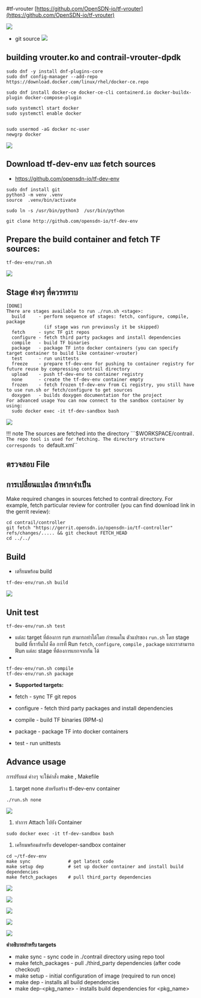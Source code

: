 #tf-vrouter
[https://github.com/OpenSDN-io/tf-vrouter](https://github.com/OpenSDN-io/tf-vrouter)

![](./images/1_tfvrouter1.png)
- git source
![](./images/1_tfvrouter2.png)

## building vrouter.ko and contrail-vrouter-dpdk

```
sudo dnf -y install dnf-plugins-core
sudo dnf config-manager --add-repo https://download.docker.com/linux/rhel/docker-ce.repo

sudo dnf install docker-ce docker-ce-cli containerd.io docker-buildx-plugin docker-compose-plugin

sudo systemctl start docker
sudo systemctl enable docker


sudo usermod -aG docker nc-user
newgrp docker
```

![](./images/1_tfvrouter3.png)

## Download tf-dev-env และ fetch sources
- https://github.com/opensdn-io/tf-dev-env
```
sudo dnf install git
python3 -m venv .venv
source  .venv/bin/activate

sudo ln -s /usr/bin/python3  /usr/bin/python

git clone http://github.com/opensdn-io/tf-dev-env

```

## Prepare the build container and fetch TF sources:
```
tf-dev-env/run.sh
```

![](./images/1_tfvrouter4.png)

## Stage ต่างๆ ที่ควรทราบ
```
[DONE]
There are stages available to run ./run.sh <stage>:
  build     - perform sequence of stages: fetch, configure, compile, package
              (if stage was run previously it be skipped)
  fetch     - sync TF git repos
  configure - fetch third party packages and install dependencies
  compile   - build TF binaries
  package   - package TF into docker containers (you can specify target container to build like container-vrouter)
  test      - run unittests
  freeze    - prepare tf-dev-env for pushing to container registry for future reuse by compressing contrail directory
  upload    - push tf-dev-env to container registry
  none      - create the tf-dev-env container empty
  frozen    - fetch frozen tf-dev-env from Ci registry, you still have to use run.sh or fetch/configure to get sources
  doxygen   - builds doxygen documentation for the project
For advanced usage You can now connect to the sandbox container by using:
  sudo docker exec -it tf-dev-sandbox bash

```

![](./images/1_tfvrouter5.png)

!!! note
    The sources are fetched into the directory ```$WORKSPACE/contrail``. The repo tool is used for fetching. The directory structure corresponds to ``default.xml``


## ตรวจสอบ File

## การเปลี่ยนแปลง ถ้าหากจำเป็น
Make required changes in sources fetched to contrail directory. For example, fetch particular review for controller (you can find download link in the gerrit review):

```
cd contrail/controller
git fetch "https://gerrit.opensdn.io/opensdn-io/tf-controller" refs/changes/..... && git checkout FETCH_HEAD
cd ../../
```

## Build
- เตรียมพร้อม build
```
tf-dev-env/run.sh build
```

![](./images/1_tfvrouter6.png)

## Unit test
```
tf-dev-env/run.sh test
```

- แต่ละ target ที่ต้องการ run สามารถทำได้โดย กำหนดใน ตัวแปรของ ``run.sh`` โดย stage build ที่เรารันไป คือ การที่ Run ``fetch``, ``configure``, ``compile`` , ``package`` และเราสามารถ Run แต่ละ stage ที่ต้องการแยกจากกัน ได้
- 
```
tf-dev-env/run.sh compile
tf-dev-env/run.sh package
```
- **Supported targets:**

- fetch - sync TF git repos
- configure - fetch third party packages and install dependencies
- compile - build TF binaries (RPM-s)
- package - package TF into docker containers
- test - run unittests

## Advance usage
การปรับแต่ ค่างๆ จะใช้คำสั่ง make , Makefile  

1. target none สำหรับสร้าง  tf-dev-env container 
```
./run.sh none
```
![](./images/1_tfvrouter7.png)

1. ทำการ Attach ไปยัง Container
```
sudo docker exec -it tf-dev-sandbox bash
```

1. เครียมพร้อมสำหรับ developer-sandbox container

```
cd ~/tf-dev-env
make sync              # get latest code
make setup dep         # set up docker container and install build dependencies
make fetch_packages    # pull third_party dependencies
```

![](./images/1_tfvrouter8.png)

![](./images/1_tfvrouter9.png)

![](./images/1_tfvrouter10.png)

![](./images/1_tfvrouter11.png)

![](./images/1_tfvrouter12.png)

**คำอธิบายสำหรับ targets**  

- make sync - sync code in ./contrail directory using repo tool
- make fetch_packages - pull ./third_party dependencies (after code checkout)
- make setup - initial configuration of image (required to run once)
- make dep - installs all build dependencies
- make dep-<pkg_name> - installs build dependencies for <pkg_name>